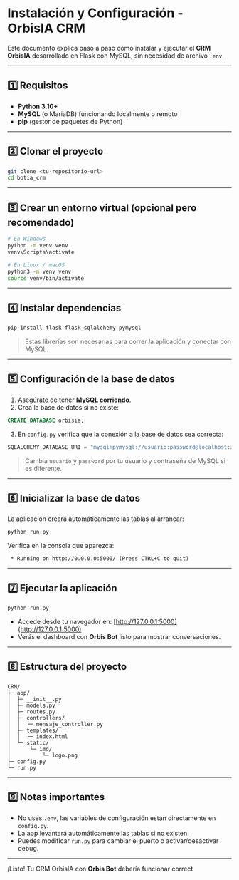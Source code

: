 # Instalación y Configuración - OrbisIA CRM

Este documento explica paso a paso cómo instalar y ejecutar el **CRM OrbisIA** desarrollado en Flask con MySQL, sin necesidad de archivo `.env`.

---

## 1️⃣ Requisitos

* **Python 3.10+**
* **MySQL** (o MariaDB) funcionando localmente o remoto
* **pip** (gestor de paquetes de Python)

---

## 2️⃣ Clonar el proyecto

```bash
git clone <tu-repositorio-url>
cd botia_crm
```

---

## 3️⃣ Crear un entorno virtual (opcional pero recomendado)

```bash
# En Windows
python -m venv venv
venv\Scripts\activate

# En Linux / macOS
python3 -m venv venv
source venv/bin/activate
```

---

## 4️⃣ Instalar dependencias

```bash
pip install flask flask_sqlalchemy pymysql
```

> Estas librerías son necesarias para correr la aplicación y conectar con MySQL.

---

## 5️⃣ Configuración de la base de datos

1. Asegúrate de tener **MySQL corriendo**.
2. Crea la base de datos si no existe:

```sql
CREATE DATABASE orbisia;
```

3. En `config.py` verifica que la conexión a la base de datos sea correcta:

```python
SQLALCHEMY_DATABASE_URI = "mysql+pymysql://usuario:password@localhost:3306/orbisia"
```

> Cambia `usuario` y `password` por tu usuario y contraseña de MySQL si es diferente.

---

## 6️⃣ Inicializar la base de datos

La aplicación creará automáticamente las tablas al arrancar:

```bash
python run.py
```

Verifica en la consola que aparezca:

```
 * Running on http://0.0.0.0:5000/ (Press CTRL+C to quit)
```

---

## 7️⃣ Ejecutar la aplicación

```bash
python run.py
```

* Accede desde tu navegador en: [http://127.0.0.1:5000](http://127.0.0.1:5000)
* Verás el dashboard con **Orbis Bot** listo para mostrar conversaciones.

---

## 8️⃣ Estructura del proyecto

```
CRM/
├─ app/
│  ├─ __init__.py
│  ├─ models.py
│  ├─ routes.py
│  ├─ controllers/
│  │  └─ mensaje_controller.py
│  ├─ templates/
│  │  └─ index.html
│  └─ static/
│      └─ img/
│          └─ logo.png
├─ config.py
└─ run.py
```

---

## 9️⃣ Notas importantes

* No uses `.env`, las variables de configuración están directamente en `config.py`.
* La app levantará automáticamente las tablas si no existen.
* Puedes modificar `run.py` para cambiar el puerto o activar/desactivar debug.

---

¡Listo! Tu CRM OrbisIA con **Orbis Bot** debería funcionar correct
